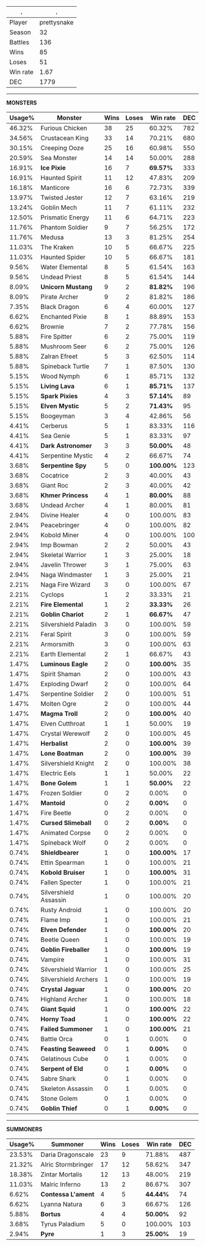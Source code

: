 .|.
|-|-
Player|prettysnake
Season|32
Battles|136
Wins|85
Loses|51
Win rate|1.67
DEC|1779

---
**MONSTERS**

Usage%|Monster|Wins|Loses|Win rate|DEC|
-|-|-|-|-|-|
46.32%|Furious Chicken|38|25|60.32%|782|
34.56%|Crustacean King|33|14|70.21%|680|
30.15%|Creeping Ooze|25|16|60.98%|550|
20.59%|Sea Monster|14|14|50.00%|288|
16.91%|**Ice Pixie**|16|7|**69.57%**|333|
16.91%|Haunted Spirit|11|12|47.83%|209|
16.18%|Manticore|16|6|72.73%|339|
13.97%|Twisted Jester|12|7|63.16%|219|
13.24%|Goblin Mech|11|7|61.11%|232|
12.50%|Prismatic Energy|11|6|64.71%|223|
11.76%|Phantom Soldier|9|7|56.25%|172|
11.76%|Medusa|13|3|81.25%|254|
11.03%|The Kraken|10|5|66.67%|225|
11.03%|Haunted Spider|10|5|66.67%|181|
9.56%|Water Elemental|8|5|61.54%|163|
9.56%|Undead Priest|8|5|61.54%|144|
8.09%|**Unicorn Mustang**|9|2|**81.82%**|196|
8.09%|Pirate Archer|9|2|81.82%|186|
7.35%|Black Dragon|6|4|60.00%|127|
6.62%|Enchanted Pixie|8|1|88.89%|153|
6.62%|Brownie|7|2|77.78%|156|
5.88%|Fire Spitter|6|2|75.00%|119|
5.88%|Mushroom Seer|6|2|75.00%|126|
5.88%|Zalran Efreet|5|3|62.50%|114|
5.88%|Spineback Turtle|7|1|87.50%|130|
5.15%|Wood Nymph|6|1|85.71%|132|
5.15%|**Living Lava**|6|1|**85.71%**|137|
5.15%|**Spark Pixies**|4|3|**57.14%**|89|
5.15%|**Elven Mystic**|5|2|**71.43%**|95|
5.15%|Boogeyman|3|4|42.86%|56|
4.41%|Cerberus|5|1|83.33%|116|
4.41%|Sea Genie|5|1|83.33%|97|
4.41%|**Dark Astronomer**|3|3|**50.00%**|48|
4.41%|Serpentine Mystic|4|2|66.67%|74|
3.68%|**Serpentine Spy**|5|0|**100.00%**|123|
3.68%|Cocatrice|2|3|40.00%|43|
3.68%|Giant Roc|2|3|40.00%|42|
3.68%|**Khmer Princess**|4|1|**80.00%**|88|
3.68%|Undead Archer|4|1|80.00%|81|
2.94%|Divine Healer|4|0|100.00%|83|
2.94%|Peacebringer|4|0|100.00%|82|
2.94%|Kobold Miner|4|0|100.00%|100|
2.94%|Imp Bowman|2|2|50.00%|43|
2.94%|Skeletal Warrior|1|3|25.00%|18|
2.94%|Javelin Thrower|3|1|75.00%|63|
2.94%|Naga Windmaster|1|3|25.00%|21|
2.21%|Naga Fire Wizard|3|0|100.00%|67|
2.21%|Cyclops|1|2|33.33%|21|
2.21%|**Fire Elemental**|1|2|**33.33%**|26|
2.21%|**Goblin Chariot**|2|1|**66.67%**|47|
2.21%|Silvershield Paladin|3|0|100.00%|59|
2.21%|Feral Spirit|3|0|100.00%|59|
2.21%|Armorsmith|3|0|100.00%|63|
2.21%|Earth Elemental|2|1|66.67%|43|
1.47%|**Luminous Eagle**|2|0|**100.00%**|35|
1.47%|Spirit Shaman|2|0|100.00%|43|
1.47%|Exploding Dwarf|2|0|100.00%|64|
1.47%|Serpentine Soldier|2|0|100.00%|51|
1.47%|Molten Ogre|2|0|100.00%|44|
1.47%|**Magma Troll**|2|0|**100.00%**|40|
1.47%|Elven Cutthroat|1|1|50.00%|19|
1.47%|Crystal Werewolf|2|0|100.00%|45|
1.47%|**Herbalist**|2|0|**100.00%**|39|
1.47%|**Lone Boatman**|2|0|**100.00%**|39|
1.47%|Silvershield Knight|2|0|100.00%|38|
1.47%|Electric Eels|1|1|50.00%|22|
1.47%|**Bone Golem**|1|1|**50.00%**|22|
1.47%|Frozen Soldier|0|2|0.00%|0|
1.47%|**Mantoid**|0|2|**0.00%**|0|
1.47%|Fire Beetle|0|2|0.00%|0|
1.47%|**Cursed Slimeball**|0|2|**0.00%**|0|
1.47%|Animated Corpse|0|2|0.00%|0|
1.47%|Spineback Wolf|0|2|0.00%|0|
0.74%|**Shieldbearer**|1|0|**100.00%**|17|
0.74%|Ettin Spearman|1|0|100.00%|21|
0.74%|**Kobold Bruiser**|1|0|**100.00%**|31|
0.74%|Fallen Specter|1|0|100.00%|21|
0.74%|Silvershield Assassin|1|0|100.00%|20|
0.74%|Rusty Android|1|0|100.00%|20|
0.74%|Flame Imp|1|0|100.00%|21|
0.74%|**Elven Defender**|1|0|**100.00%**|20|
0.74%|Beetle Queen|1|0|100.00%|19|
0.74%|**Goblin Fireballer**|1|0|**100.00%**|19|
0.74%|Vampire|1|0|100.00%|31|
0.74%|Silvershield Warrior|1|0|100.00%|25|
0.74%|Silvershield Archers|1|0|100.00%|19|
0.74%|**Crystal Jaguar**|1|0|**100.00%**|20|
0.74%|Highland Archer|1|0|100.00%|18|
0.74%|**Giant Squid**|1|0|**100.00%**|22|
0.74%|**Horny Toad**|1|0|**100.00%**|22|
0.74%|**Failed Summoner**|1|0|**100.00%**|21|
0.74%|Battle Orca|0|1|0.00%|0|
0.74%|**Feasting Seaweed**|0|1|**0.00%**|0|
0.74%|Gelatinous Cube|0|1|0.00%|0|
0.74%|**Serpent of Eld**|0|1|**0.00%**|0|
0.74%|Sabre Shark|0|1|0.00%|0|
0.74%|Skeleton Assassin|0|1|0.00%|0|
0.74%|Stone Golem|0|1|0.00%|0|
0.74%|**Goblin Thief**|0|1|**0.00%**|0|

---
**SUMMONERS**

Usage%|Summoner|Wins|Loses|Win rate|DEC|
-|-|-|-|-|-|
23.53%|Daria Dragonscale|23|9|71.88%|487|
21.32%|Alric Stormbringer|17|12|58.62%|347|
18.38%|Zintar Mortalis|12|13|48.00%|219|
11.03%|Malric Inferno|13|2|86.67%|307|
6.62%|**Contessa L'ament**|4|5|**44.44%**|74|
6.62%|Lyanna Natura|6|3|66.67%|126|
5.88%|**Bortus**|4|4|**50.00%**|92|
3.68%|Tyrus Paladium|5|0|100.00%|103|
2.94%|**Pyre**|1|3|**25.00%**|19|
